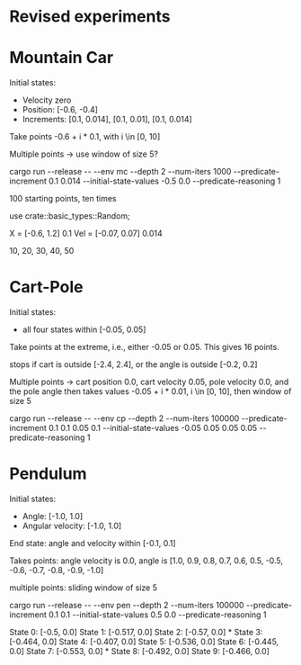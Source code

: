 # Revised experiments




# Mountain Car

Initial states:
+ Velocity zero
+ Position: [-0.6, -0.4]
+ Increments: [0.1, 0.014], [0.1, 0.01], [0.1, 0.014]

Take points -0.6 + i * 0.1, with i \in [0, 10]

Multiple points -> use window of size 5?

cargo run --release -- --env mc --depth 2 --num-iters 1000 --predicate-increment 0.1 0.014 --initial-state-values -0.5 0.0 --predicate-reasoning 1

100 starting points, ten times

use crate::basic_types::Random;


X = [-0.6, 1.2] 0.1
Vel = [-0.07, 0.07] 0.014

10, 20, 30, 40, 50

# Cart-Pole

Initial states:
+ all four states within [-0.05, 0.05]

Take points at the extreme, i.e., either -0.05 or 0.05. This gives 16 points.

stops if cart is outside [-2.4, 2.4], or the angle is outside [-0.2, 0.2]

Multiple points -> cart position 0.0, cart velocity 0.05, pole velocity 0.0, and the pole angle then takes values -0.05 + i * 0.01, i \in [0, 10], then window of size 5

cargo run --release -- --env cp --depth 2 --num-iters 100000 --predicate-increment 0.1 0.1 0.05 0.1 --initial-state-values -0.05 0.05 0.05 0.05 --predicate-reasoning 1

# Pendulum

Initial states:
+ Angle: [-1.0, 1.0]
+ Angular velocity: [-1.0, 1.0]

End state: angle and velocity within [-0.1, 0.1]

Takes points: angle velocity is 0.0, angle is [1.0, 0.9, 0.8, 0.7, 0.6, 0.5, -0.5, -0.6, -0.7, -0.8, -0.9, -1.0]

multiple points: sliding window of size 5

cargo run --release -- --env pen --depth 2 --num-iters 100000 --predicate-increment 0.1 0.1 --initial-state-values 0.5 0.0 --predicate-reasoning 1


State 0: [-0.5, 0.0]
State 1: [-0.517, 0.0]
State 2: [-0.57, 0.0] *
State 3: [-0.464, 0.0]
State 4: [-0.407, 0.0]
State 5: [-0.536, 0.0]
State 6: [-0.445, 0.0]
State 7: [-0.553, 0.0] *
State 8: [-0.492, 0.0]
State 9: [-0.466, 0.0]